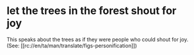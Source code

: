 # let the trees in the forest shout for joy

This speaks about the trees as if they were people who could shout for joy. (See: [[rc://en/ta/man/translate/figs-personification]])

